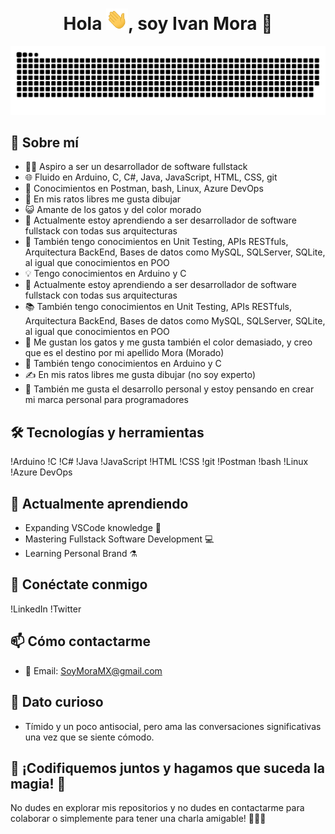 <h1 align="center">Hola <img width="35" src="https://github.com/1999AZZAR/1999AZZAR/blob/main/resources/img/waving.gif">, soy Ivan Mora 🚀</h1>
<div align="center">
    <img  src="https://github.com/1999AZZAR/1999AZZAR/blob/main/resources/img/grid-snake.svg" alt="snake" />
</div>

## 🌟 Sobre mí
- 👨‍💻 Aspiro a ser un desarrollador de software fullstack
- 🌐 Fluido en Arduino, C, C#, Java, JavaScript, HTML, CSS, git
- 🚀 Conocimientos en Postman, bash, Linux, Azure DevOps
- 🎨 En mis ratos libres me gusta dibujar
- 😺 Amante de los gatos y del color morado
- 🎯 Actualmente estoy aprendiendo a ser desarrollador de software fullstack con todas sus arquitecturas
- 🧪 También tengo conocimientos en Unit Testing, APIs RESTfuls, Arquitectura BackEnd, Bases de datos como MySQL, SQLServer, SQLite, al igual que conocimientos en POO
- 💡 Tengo conocimientos en Arduino y C
- 🌱 Actualmente estoy aprendiendo a ser desarrollador de software fullstack con todas sus arquitecturas
- 📚 También tengo conocimientos en Unit Testing, APIs RESTfuls, Arquitectura BackEnd, Bases de datos como MySQL, SQLServer, SQLite, al igual que conocimientos en POO
- 🎨 Me gustan los gatos y me gusta también el color demasiado, y creo que es el destino por mi apellido Mora (Morado)
- 🤖 También tengo conocimientos en Arduino y C
- ✍️ En mis ratos libres me gusta dibujar (no soy experto)
- 🚀 También me gusta el desarrollo personal y estoy pensando en crear mi marca personal para programadores

## 🛠️ Tecnologías y herramientas
!Arduino
!C
!C#
!Java
!JavaScript
!HTML
!CSS
!git
!Postman
!bash
!Linux
!Azure DevOps

## 🌱 Actualmente aprendiendo
- Expanding VSCode knowledge 🔷
- Mastering Fullstack Software Development 💻
- Learning Personal Brand ⚗️

## 🤝 Conéctate conmigo
!LinkedIn
!Twitter

## 📫 Cómo contactarme
- 📧 Email: SoyMoraMX@gmail.com

## 💬 Dato curioso
- Tímido y un poco antisocial, pero ama las conversaciones significativas una vez que se siente cómodo.

## 🚀 ¡Codifiquemos juntos y hagamos que suceda la magia! 🌟

No dudes en explorar mis repositorios y no dudes en contactarme para colaborar o simplemente para tener una charla amigable! 👨‍💻✨
